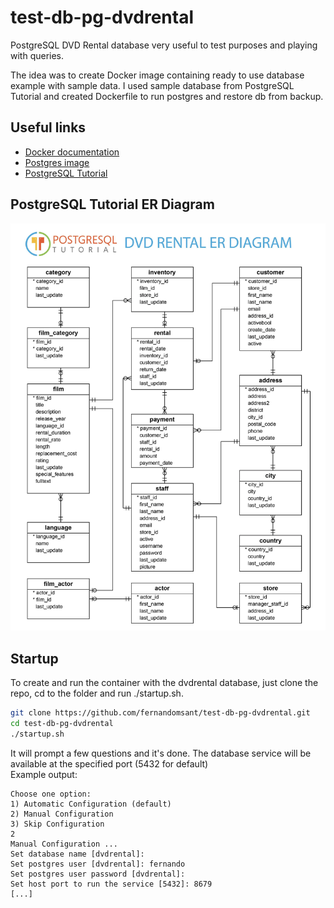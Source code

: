 # test-db-pg-dvdrental
PostgreSQL DVD Rental database very useful to test purposes and playing with queries.

The idea was to create Docker image containing ready to use database example with sample data. 
I used sample database from PostgreSQL Tutorial and created Dockerfile to run postgres and restore db from backup.
 
 
## Useful links
- [Docker documentation](https://docs.docker.com/)
- [Postgres image](https://hub.docker.com/_/postgres/)
- [PostgreSQL Tutorial](http://www.postgresqltutorial.com/postgresql-sample-database/)

## PostgreSQL Tutorial ER Diagram
![PostgreSQL Tutorial DVD Rental ER Diagram](er_diagram.png)

## Startup
To create and run the container with the dvdrental database, just clone the repo, cd to the folder and run ./startup.sh.
```bash
git clone https://github.com/fernandomsant/test-db-pg-dvdrental.git
cd test-db-pg-dvdrental
./startup.sh
```
It will prompt a few questions and it's done.
The database service will be available at the specified port (5432 for default)
<br>Example output:
```
Choose one option:
1) Automatic Configuration (default)
2) Manual Configuration
3) Skip Configuration
2
Manual Configuration ...
Set database name [dvdrental]: 
Set postgres user [dvdrental]: fernando
Set postgres user password [dvdrental]: 
Set host port to run the service [5432]: 8679
[...]
```